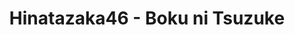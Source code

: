 ---
layout: videojs
title: Hinatazaka46 - Boku ni Tsuzuke
category: mv
description: >+
    Director : Hayato Ando

    Choreographer : TAKAHIRO

    Producer : Hajime Obama

    Production : P.I.C.S.

    Lyrics : Yasushi Akimoto 

    Music & Arrangement : Yoichiro Nomura
id: q8gHE6gI5YvA
lang: en
subtitles: 日向坂46僕に続け.en.vtt
video_url: https://youtu.be/-Uz4KJb2ies
thumbnail: https://i.ytimg.com/vi/-Uz4KJb2ies/maxresdefault.jpg
upload_date: 2024-04-03
---